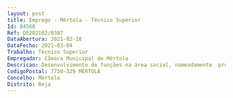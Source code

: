 ```yaml
--- 
layout: post
title: Emprego - Mértola - Técnico Superior
Id: 84568
Ref: OE202102/0387
DataAbertura: 2021-02-18
DataFecho: 2021-03-04
Trabalho: Técnico Superior
Empregador: Câmara Municipal de Mértola
Descricao: Desenvolvimento de funções na área social, nomeadamente  programação, desenvolvimento e acompanhamento de ações de apoio social, incluindo atendimento descentralizado às freguesias  promoção de ações no âmbito da reabilitação e integração de indivíduos e famílias em situações de carência  resolução de problemas de adaptação e readaptação social de indivíduos ou grupos  colaboração com autoridades sanitárias na implementação de planos de prevenção e profilaxia da comunidade  apoio à infância, juventude e terceira idade  apoio a desempregados, atribuição do cartão social e apoios a carenciados  apoio e acompanhamento a instituições de caráter social.
CodigoPostal: 7750-329 MÉRTOLA
Concelho: Mértola
Distrito: Beja
--- 
```

